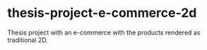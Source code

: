 # thesis-project-e-commerce-2d
Thesis project with an e-commerce with the products rendered as traditional 2D.
